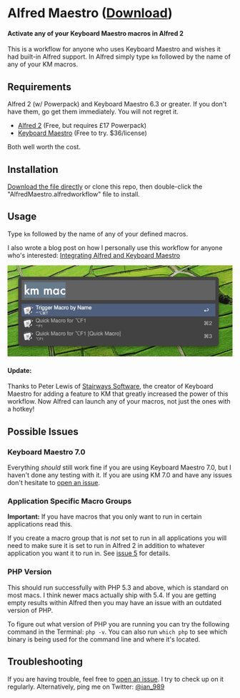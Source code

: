 # Alfred Maestro ([Download][dl])

#### Activate any of your Keyboard Maestro macros in Alfred 2

This is a workflow for anyone who uses Keyboard Maestro and wishes it had built-in Alfred support. In Alfred simply type `km` followed by the name of any of your KM macros.

## Requirements

Alfred 2 (w/ Powerpack) and Keyboard Maestro 6.3 or greater. If you don't have them, go get them immediately. You will not regret it.

- [Alfred 2](http://www.alfredapp.com/) (Free, but requires £17 Powerpack)
- [Keyboard Maestro](http://www.keyboardmaestro.com/main/) (Free to try. $36/license)

Both well worth the cost.

## Installation

[Download the file directly][dl] or clone this repo, then double-click  the "AlfredMaestro.alfredworkflow" file to install.

[dl]: https://github.com/iansinnott/alfred-maestro/raw/master/AlfredMaestro.alfredworkflow

## Usage

Type `km` followed by the name of any of your defined macros.

I also wrote a blog post on how I personally use this workflow for anyone who's interested: [Integrating Alfred and Keyboard Maestro][blogpost]

[blogpost]: http://blog.iansinnott.com/integrating-alfred-and-keyboard-maestro/

![usage example screen](screen.png "Usage Example")

#### Update:

Thanks to Peter Lewis of [Stairways Software][stair], the creator of Keyboard Maestro for adding a feature to KM that greatly increased the power of this workflow. Now Alfred can launch any of your macros, not just the ones with a hotkey!

[stair]: http://www.stairways.com/main/

## Possible Issues

### Keyboard Maestro 7.0

Everything _should_ still work fine if you are using Keyboard Maestro 7.0, but I haven't done any testing with it. If you are using KM 7.0 and have any issues don't hesitate to [open an issue][new-issue].

### Application Specific Macro Groups

**Important:** If you have macros that you only want to run in certain applications read this.

If you create a macro group that is _not_ set to run in all applications you will need to make sure it is set to run in Alfred 2 in addition to whatever application you want it to run in. See [issue 5][issue5] for details.

[issue5]: https://github.com/iansinnott/alfred-maestro/issues/5

### PHP Version

This should run successfully with PHP 5.3 and above, which is standard on most macs. I think newer macs actually ship with 5.4. If you are getting empty results within Alfred then you may have an issue with an outdated version of PHP.

To figure out what version of PHP you are running you can try the following command in the Terminal: `php -v`. You can also run `which php` to see which binary is being used for the command line and where it's located.

## Troubleshooting

If you are having trouble, feel free to [open an issue][issues]. I try to check up on it regularly. Alternatively, ping me on Twitter: [@ian_989](https://twitter.com/ian_989)

[issues]: https://github.com/iansinnott/alfred-maestro/issues
[new-issue]: https://github.com/iansinnott/alfred-maestro/issues/new
